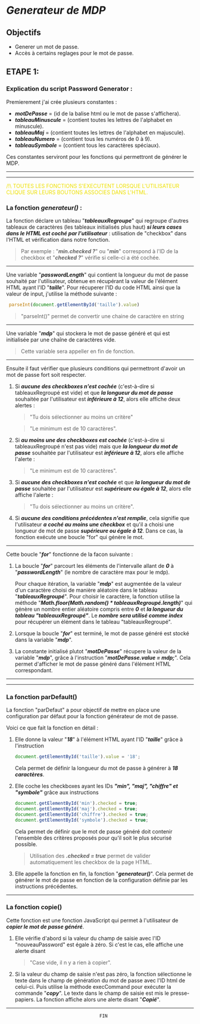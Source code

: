 # ***Generateur de MDP***
## **Objectifs**

- Generer un mot de passe.
- Accès à certains reglages pour le mot de passe. 

## **ETAPE 1:**
### Explication du script Password Generator : 

Premierement j'ai crée plusieurs constantes : 
- ***motDePasse*** = (id de la balise html ou le mot de passe s'affichera).
- ***tableauMinuscule*** = (contient toutes les lettres de l'alphabet en minuscule).
- ***tableauMaj*** = (contient toutes les lettres de l'alphabet en majuscule).
- ***tableauNumero*** = (contient tous les numéros de 0 à 9).
- ***tableauSymbole*** = (contient tous les caractères spéciaux).

Ces constantes serviront pour les fonctions qui permettront de générer le MDP. 

------------------------------------
------------------------------------
<span style="color: #eee000">/!\ TOUTES LES FONCTIONS S'EXECUTENT LORSQUE L'UTILISATEUR CLIQUE SUR LEURS BOUTONS ASSOCIES DANS L'HTML.</span>

### La fonction ***generateur()*** : 

La fonction déclare un tableau "***tableauxRegroupe***" qui regroupe d'autres tableaux de caractères (les tableaux initialisés plus haut) ***si leurs cases dans le HTML est coché par l'utilisateur*** : utilisation de "checkbox" dans l'HTML et vérification dans notre fonction.
> Par exemple : "***min.checked ?***" ou "***min***" correspond à l'ID de la checkbox et "***checked ?***" vérifie si celle-ci a été cochée.

------------------------------------

Une variable "***passwordLength***" qui contient la longueur du mot de passe souhaité par l'utilisateur, obtenue en récupérant la valeur de l'élément HTML ayant l'ID "***taille***".
Pour récuperer l'ID du code HTML ainsi que la valeur de input, j'utilise la méthode suivante : 
```js
 parseInt(document.getElementById('taille').value)
```
> "parseInt()" permet de convertir une chaine de caractère en string

------------------------------------

Une variable "***mdp***" qui stockera le mot de passe généré et qui est initialisée par une chaîne de caractères vide.

> Cette variable sera appeller en fin de fonction. 

------------------------------------

Ensuite il faut vérifier que plusieurs conditions qui permettront d'avoir un mot de passe fort soit respecter. 

1. Si ***aucune des checkboxes n'est cochée*** (c'est-à-dire si tableauxRegroupé est vide) et que ***la longueur du mot de passe*** souhaitée par l'utilisateur est ***inférieure à 12***, alors elle affiche deux alertes : 
   >"Tu dois sélectionner au moins un critère"

   >"Le minimum est de 10 caractères".

2. Si ***au moins une des checkboxes est cochée*** (c'est-à-dire si tableauxRegroupé n'est pas vide) mais que ***la longueur du mot de passe*** souhaitée par l'utilisateur est ***inférieure à 12***, alors elle affiche l'alerte :
   > "Le minimum est de 10 caractères".

3. Si ***aucune des checkboxes n'est cochée*** et que ***la longueur du mot de passe*** souhaitée par l'utilisateur est ***supérieure ou égale à 12***, alors elle affiche l'alerte :
   >"Tu dois sélectionner au moins un critère".

4. Si ***aucune des conditions précédentes n'est remplie***, cela signifie que l'utilisateur ***a coché au moins une checkbox*** et qu'il a choisi une longueur de mot de passe ***supérieure ou égale à 12***. Dans ce cas, la fonction exécute une boucle "for" qui génère le mot.
   
------------------------------------

Cette boucle "***for***" fonctionne de la facon suivante : 

1. La boucle "***for***" parcourt les éléments de l'intervalle allant de ***0*** à "***passwordLength***" (le nombre de caractère max pour le mdp). 

    Pour chaque itération, la variable "***mdp***" est augmentée de la valeur d'un caractère choisi de manière aléatoire dans le tableau "***tableauxRegroupé***". Pour choisir le caractère, la fonction utilise la méthode "***Math.floor(Math.random() * tableauxRegroupé.length)***" qui génère un nombre entier aléatoire compris entre ***0*** et ***la longueur du tableau "tableauxRegroupé"***. Le ***nombre sera utilisé comme index*** pour récupérer un élément dans le tableau "tableauxRegroupé".   

2. Lorsque la boucle "***for***" est terminé, le mot de passe généré est stocké dans la variable "***mdp***".

3. La constante initialisé plutot "***motDePasse***" récupere la valeur de la variable "***mdp***", grâce à l'instruction "***motDePasse.value = mdp;***". Cela permet d'afficher le mot de passe généré dans l'élément HTML correspondant.

------------------------------------
------------------------------------

### La fonction **parDefault()**

La fonction "parDefaut" a pour objectif de mettre en place une configuration par défaut pour la fonction générateur de mot de passe.

Voici ce que fait la fonction en détail :

1. Elle donne la valeur "***18***" à l'élément HTML ayant l'ID "***taille***" grâce à l'instruction 
   ```js 
   document.getElementById('taille').value = '18';
   ``` 
   Cela permet de définir la longueur du mot de passe à générer à ***18 caractères***.

2. Elle coche les checkboxes ayant les IDs ***"min", "maj", "chiffre" et "symbole"*** grâce aux instructions 
    ```js
    document.getElementById('min').checked = true;
    document.getElementById('maj').checked = true;
    document.getElementById('chiffre').checked = true;
    document.getElementById('symbole').checked = true;
    ``` 
    Cela permet de définir que le mot de passe généré doit contenir l'ensemble des critères proposés pour qu'il soit le plus sécurisé possible. 
    > Utilisation des ***.checked = true*** permet de valider automatiquement les checkbox de la page HTML. 

3. Elle appelle la fonction en fin, la fonction "***generateur()***". 
   Cela permet de générer le mot de passe en fonction de la configuration définie par les instructions précédentes.

------------------------------------
### La fonction **copie()**
Cette fonction est une fonction JavaScript qui permet à l'utilisateur de ***copier le mot de passe généré***. 

1. Elle vérifie d'abord si la valeur du champ de saisie avec l'ID "nouveauPassword" est égale à zéro. Si c'est le cas, elle affiche une alerte disant 
    >"Case vide, il n y a rien à copier".

2. Si la valeur du champ de saisie n'est pas zéro, la fonction sélectionne le texte dans le champ de génération du mot de passe avec l'ID html de celui-ci. Puis utilise la méthode execCommand pour exécuter la commande "***copy***". Le texte dans le champ de saisie est mis le presse-papiers. La fonction affiche alors une alerte disant "***Copié***".

----------------

                                       FIN
